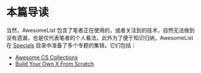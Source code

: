 # 本篇导读

当然，AwesomeList 包含了笔者正在使用的，或者关注到的技术，自然无法做到没有遗漏，也是仅代表笔者的个人看法。此外为了便于知识归纳，AwesomeList 在 [Specials](./Specials) 目录中准备了多个专题的集锦，它们包括：

- [Awesome CS Collections](./Specials/Awesome-CS-Collections.md)
- [Build Your Own X From Scratch](./Specials/Build-Your-Own-X-From-Scratch.md)
